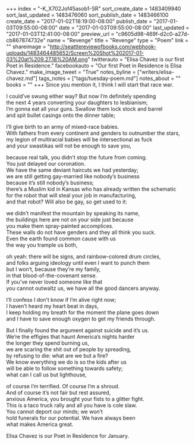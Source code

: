 +++
index = "-K_X702Jof45asob1-SR"
sort_create_date = 1483409940
sort_last_updated = 1483476060
sort_publish_date = 1483466100
create_date = "2017-01-02T18:19:00-08:00"
publish_date = "2017-01-03T09:55:00-08:00"
date = "2017-01-03T09:55:00-08:00"
last_updated = "2017-01-03T12:41:00-08:00"
preview_url = "c9605d98-469f-d2c0-a27d-cb867874732e"
name = "Revenge"
title = "Revenge"
type = "Poem"
link = ""
shareimage = "http://seattlereviewofbooks.com/webhook-uploads/1483464485652/Screen%20Shot%202017-01-03%20at%209.27.18%20AM.png"
twitterauto = "Elisa Chavez is our first Poet in Residence."
facebookauto = "Our first Poet in Residence is Elisa Chavez."
make_image_tweet = "True"
notes_byline = ["writers/elisa-chavez.md"]
tags_notes = ["tags/tuesday-poem.md"]
notes_about = ""
books = ""
+++
Since you mention it, I think I will start that race war.<br>

I could’ve swung either way? But now I’m definitely spending<br>
the next 4 years converting your daughters to lesbianism;<br>
I’m gonna eat all your guns. Swallow them lock stock and barrel<br>
and spit bullet casings onto the dinner table;

I’ll give birth to an army of mixed-race babies.<br>
With fathers from every continent and genders to outnumber the stars,<br>
my legion of multiracial babies will be intersectional as fuck<br>
and your swastikas will not be enough to save you,

because real talk, you didn’t stop the future from coming.<br>
You just delayed our coronation.<br>
We have the same deviant haircuts we had yesterday;<br>
we are still getting gay-married like nobody’s business<br>
because it’s still nobody’s business;<br>
there’s a Muslim kid in Kansas who has already written the schematic<br>
for the robot that will steal your job in manufacturing,<br>
and that robot? Will also be gay, so get used to it: 

we didn’t manifest the mountain by speaking its name,<br>
the buildings here are not on your side just because<br>
you make them spray-painted accomplices.<br>
These walls do not have genders and they all think you suck.<br>
Even the earth found common cause with us<br>
the way you trample us both,

oh yeah: there will be signs, and rainbow-colored drum circles,<br>
and folks arguing ideology until even I want to punch them <br>
but I won’t, because they’re my family,<br>
in that blood-of-the-covenant sense.<br>
If you’ve never loved someone like that<br>
you cannot outwaltz us, we have all the good dancers anyway.

I’ll confess I don’t know if I’m alive right now;<br>
I haven’t heard my heart beat in days,<br>
I keep holding my breath for the moment the plane goes down<br>
and I have to save enough oxygen to get my friends through.

But I finally found the argument against suicide and it’s us.<br>
We’re the effigies that haunt America’s nights harder<br>
the longer they spend burning us,<br>
we are scaring the shit out of people by spreading, <br>
by refusing to die: what are we but a fire?<br>
We know everything we do is so the kids after us<br>
will be able to follow something towards safety;<br>
what can I call us but lighthouse,

of course I’m terrified. Of course I’m a shroud.<br>
And of course it’s not fair but rest assured,<br>
anxious America, you brought your fists to a glitter fight.<br>
This is a taco truck rally and all you have is cole slaw.<br>
You cannot deport our minds; we won’t<br>
hold funerals for our potential. We have always been<br>
what makes America great.

<p class="poem-footer">Elisa Chavez is our Poet in Residence for January.</p>